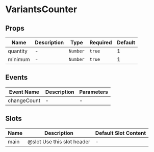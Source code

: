 # VariantsCounter

## Props

<!-- @vuese:VariantsCounter:props:start -->
|Name|Description|Type|Required|Default|
|---|---|---|---|---|
|quantity|-|`Number`|`true`|1|
|minimum|-|`Number`|`true`|1|

<!-- @vuese:VariantsCounter:props:end -->


## Events

<!-- @vuese:VariantsCounter:events:start -->
|Event Name|Description|Parameters|
|---|---|---|
|changeCount|-|-|

<!-- @vuese:VariantsCounter:events:end -->


## Slots

<!-- @vuese:VariantsCounter:slots:start -->
|Name|Description|Default Slot Content|
|---|---|---|
|main|@slot Use this slot header|-|

<!-- @vuese:VariantsCounter:slots:end -->


